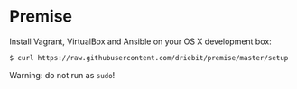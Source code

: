 Premise
=======

Install Vagrant, VirtualBox and Ansible on your OS X development box:

```bash
$ curl https://raw.githubusercontent.com/driebit/premise/master/setup | bash
```

Warning: do not run as `sudo`!
